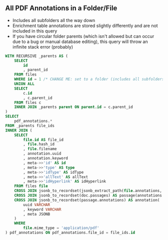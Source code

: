 ## All PDF Annotations in a Folder/File

- Includes all subfolders all the way down
- Enrichment table annotations are stored slightly differently and are not included in this query
- If you have circular folder parents (which isn't allowed but can occur due to a bug or manual database editing), this query will throw an infinite stack error (probably)

```sql
WITH RECURSIVE _parents AS (
    SELECT
        id
        , parent_id
    FROM files
    WHERE id = 1 /* CHANGE ME: set to a folder (includes all subfolders too) or a file */
    UNION ALL
    SELECT
        c.id
        , c.parent_id
    FROM files c
    INNER JOIN _parents parent ON parent.id = c.parent_id
)
SELECT
    pdf_annotations.*
FROM _parents file_ids
INNER JOIN (
    SELECT
        file.id AS file_id
        , file.hash_id
        , file.filename
        , annotation.uuid
        , annotation.keyword
        , meta->>'id' AS id
        , meta->>'type' AS type
        , meta->>'idType' AS idType
        , meta->>'allText' AS allText
        , meta->>'idHyperlink' AS idHyperlink
    FROM files file
    CROSS JOIN jsonb_to_recordset(jsonb_extract_path(file.annotations, 'documents')) AS doc(passages JSONB)
    CROSS JOIN jsonb_to_recordset(doc.passages) AS passage(annotations JSONB)
    CROSS JOIN jsonb_to_recordset(passage.annotations) AS annotation(
        uuid VARCHAR
        , keyword VARCHAR
        , meta JSONB
    )
    WHERE
        file.mime_type = 'application/pdf'
) pdf_annotations ON pdf_annotations.file_id = file_ids.id
```

